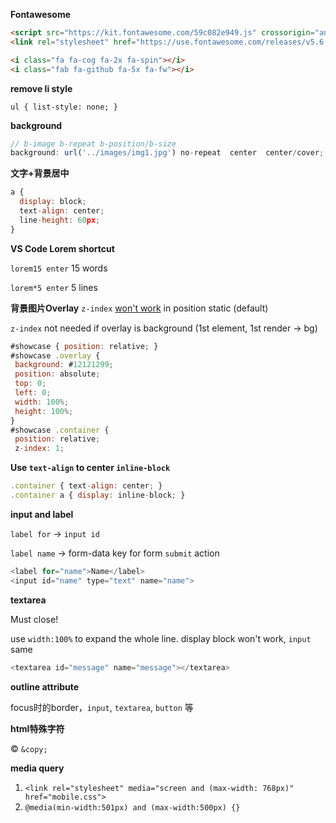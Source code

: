 **Fontawesome**
```html
<script src="https://kit.fontawesome.com/59c082e949.js" crossorigin="anonymous"></script>
<link rel="stylesheet" href="https://use.fontawesome.com/releases/v5.6.1/css/all.css" integrity="sha384-gfdkjb5BdAXd+lj+gudLWI+BXq4IuLW5IT+brZEZsLFm++aCMlF1V92rMkPaX4PP" crossorigin="anonymous">

<i class="fa fa-cog fa-2x fa-spin"></i>
<i class="fab fa-github fa-5x fa-fw"></i>
```

**remove li style**

`ul { list-style: none; }`

**background**
```js
// b-image b-repeat b-position/b-size
background: url('../images/img1.jpg') no-repeat  center  center/cover;
```

**文字+背景居中**
```js
a {
  display: block;
  text-align: center;
  line-height: 60px;
}
```

**VS Code Lorem shortcut**

`lorem15 enter` 15 words

`lorem*5 enter` 5 lines

 **背景图片Overlay**
 `z-index` [won't work](https://stackoverflow.com/a/9191845) in position static (default)

 `z-index` not needed if overlay is background (1st element, 1st render -> bg)
 ```js
 #showcase { position: relative; }
 #showcase .overlay {
  background: #12121299;
  position: absolute;
  top: 0;
  left: 0;
  width: 100%;
  height: 100%;
}
#showcase .container {
  position: relative;
  z-index: 1;
```

**Use `text-align` to center `inline-block`**
```js
.container { text-align: center; }
.container a { display: inline-block; }
```

**input and label**

`label for` -> `input id`

`label name` -> form-data key for form `submit` action
```js
<label for="name">Name</label>
<input id="name" type="text" name="name">
```

**textarea**

Must close!

use `width:100%` to expand the whole line. display block won't work, `input` same
```js
<textarea id="message" name="message"></textarea>
```

**outline attribute**

focus时的border，`input`, `textarea`, `button` 等

**html特殊字符**

© `&copy;`

**media query**
1. `<link rel="stylesheet" media="screen and (max-width: 768px)" href="mobile.css">`
2. `@media(min-width:501px) and (max-width:500px) {}`